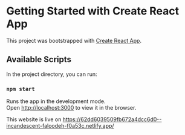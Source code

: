 # Getting Started with Create React App

This project was bootstrapped with [Create React App](https://github.com/facebook/create-react-app).

## Available Scripts

In the project directory, you can run:

### `npm start`

Runs the app in the development mode.\
Open [http://localhost:3000](http://localhost:3000) to view it in the browser.

This website is live on https://62dd6039509fb672a4dcc6d0--incandescent-faloodeh-f0a53c.netlify.app/
